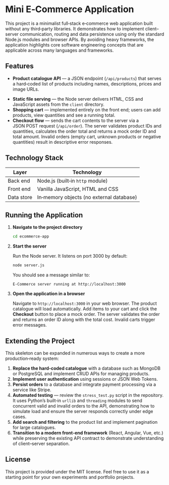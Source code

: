 # Mini E‑Commerce Application

This project is a minimalist full‑stack e‑commerce web application built
without any third‑party libraries.  It demonstrates how to implement
client–server communication, routing and data persistence using only the
standard Node.js modules and browser APIs.  By avoiding heavy
frameworks, the application highlights core software engineering
concepts that are applicable across many languages and frameworks.

## Features

* **Product catalogue API** — a JSON endpoint (`/api/products`) that
  serves a hard‑coded list of products including names, descriptions,
  prices and image URLs.
- **Static file serving** — the Node server delivers HTML, CSS and
  JavaScript assets from the `client` directory.
- **Shopping cart** — implemented entirely on the front end; users can
  add products, view quantities and see a running total.
- **Checkout flow** — sends the cart contents to the server via a
  JSON POST request (`/api/order`).  The server validates product
  IDs and quantities, calculates the order total and returns a mock
  order ID and total amount.  Invalid orders (empty cart, unknown
  products or negative quantities) result in descriptive error
  responses.

## Technology Stack

| Layer       | Technology                             |
| ----------- | -------------------------------------- |
| Back end    | Node.js (built‑in `http` module)        |
| Front end   | Vanilla JavaScript, HTML and CSS        |
| Data store  | In‑memory objects (no external database) |

## Running the Application

1. **Navigate to the project directory**

   ```bash
   cd ecommerce-app
   ```

2. **Start the server**

   Run the Node server.  It listens on port 3000 by default:

   ```bash
   node server.js
   ```

   You should see a message similar to:

   ```
   E‑Commerce server running at http://localhost:3000
   ```

3. **Open the application in a browser**

   Navigate to `http://localhost:3000` in your web browser.  The product
   catalogue will load automatically.  Add items to your cart and click
   the **Checkout** button to place a mock order.  The server validates
   the order and returns an order ID along with the total cost.  Invalid
   carts trigger error messages.

## Extending the Project

This skeleton can be expanded in numerous ways to create a more
production‑ready system:

1. **Replace the hard‑coded catalogue** with a database such as
   MongoDB or PostgreSQL and implement CRUD APIs for managing products.
2. **Implement user authentication** using sessions or JSON Web Tokens.
3. **Persist orders** to a database and integrate payment processing via
   a service like Stripe.
4. **Automated testing** — review the `stress_test.py` script in the
   repository.  It uses Python’s built‑in `urllib` and `threading`
   modules to send concurrent valid and invalid orders to the API,
   demonstrating how to simulate load and ensure the server responds
   correctly under edge cases.
4. **Add search and filtering** to the product list and implement
   pagination for large catalogues.
5. **Transition to a modern front‑end framework** (React, Angular,
   Vue, etc.) while preserving the existing API contract to
   demonstrate understanding of client–server separation.

## License

This project is provided under the MIT license.  Feel free to use it
as a starting point for your own experiments and portfolio projects.
